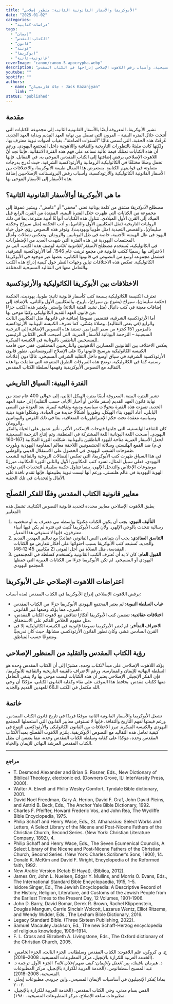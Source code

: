 ```yaml
---
title: "الأبوكريفا والأسفار القانونية الثانية: منظور إصلاحي"
date: "2025-01-02"
categories:
  - "دراسات-كتابية"
tags:
  - "إيمان"
  - "الكتاب-المقدس"
  - "قانون"
  - "قوننة"
  - "ابوكريفا"
  - "قانونية-ثانية"
coverImage: "canon/canon-5-apocrypha.webp"
description: "يتناول هذا المقال مكانة الأبوكريفا والأسفار القانونية الثانية من منظور إصلاحي، موضحًا السياق التاريخي الذي ظهرت فيه، الاختلافات العقائدية بين التقاليد المسيحية، وأسباب رفض اللاهوت الإصلاحي إدراجها في الكتاب المقدس."
youtube: ""
spotify: ""
authors:
  - name: "جاك قازنجيان - Jack Kazanjyan"
    link: ""
status: "published"
---
```

## **مقدمة**

تشير الأبوكريفا، المعروفة أيضًا بالأسفار القانونية الثانية، إلى مجموعة الكتابات التي أُنتجت خلال الفترة البينية – القرون التي تفصل بين نهاية العهد القديم وبداية العهد الجديد. عُرِفَتْ هذه الحقبة، التي تُسمى غالبًا "السنوات الصامتة"، بغياب أصوات نبوية معترف بها، ولكنها كانت مليئةً بالتطورات التاريخية والثقافية واللاهوتية داخل المجتمع اليهودي. ورغم أن هذه الكتابات تمتلك قيمة عالية تساعد على فهم هذه الفترة الانتقالية، فإننا نجد أنَّ اللاهوت الإصلاحي يرفض إضافتها إلى الكتاب المقدس الموحى به. في المقابل، فإنها تحمل وضعًا مختلفًا في الكاثوليكية الرومانية والأرثوذكسية الشرقية، حيث تُدرج بدرجات متفاوتة في قوانينهم الكتابية. يستعرض هذا المقال طبيعة الأبوكريفا، والاختلافات بين الأسفار القانونية الكاثوليكية والأرثوذكسية، وأسباب رفض البروتستانت الإصلاحيين إضافة هذه الأسفار إلى الأسفار الموحى بها.

## **ما هي الأبوكريفا أوالأسفار القانونية الثانية؟**

مصطلح *الأبوكريفا* مشتق من كلمة يونانية تعني "مخفي" أو "غامض"، ويشير عمومًا إلى مجموعة من الكتابات التي ظهرت خلال الفترة البينية، الممتدة من القرن الرابع قبل الميلاد إلى القرن الأول الميلادي. تتناول هذه الكتابات أنواعًا أدبية متنوعة، بما في ذلك الروايات التاريخية (مثل المكابيين الأول والثاني)، و أدب الحكمة (مثل سيراخ وحكمة سليمان)، والقصص التعبدية (مثل طوبيا ويهوديت). وتوفر هذه النصوص رؤى حول حياة اليهود في ظل الهيمنة الأجنبية، خاصة في ظل اليونانيين والرومان، وتعكس نضالات وآمال المجتمعات اليهودية في هذه الفترة التي شهدت العديد من الإضطرابات.  
في الكاثوليكية، يُستخدم مصطلح *الأسفار القانونية الثانية* لوصف هذه الكتب، التي تم الاعتراف بها رسميًا ككتب قانونية في مجمع ترينت عام 1546. أما الأرثوذكسية الشرقية، فتشمل مجموعة أوسع من النصوص في قانونها الكتابي، بعضها غير موجود في الأبوكريفا الكاثوليكية. تعكس هذه الاختلافات تباين وجهات النظر حول كيفية إدراج هذه الكتب والتعامل معها في التقاليد المسيحية المختلفة.

## **الاختلافات بين الأبوكريفا الكاثوليكية والأرثوذكسية**

تعترف الكنيسة الكاثوليكية بسبعة كتب كأسفار قانونية ثانية: طوبيا، يهوديت، الحكمة (حكمة سليمان)، سيراخ (يشوع بن سيراخ)، باروخ، والمكابيين الأول والثاني، بالإضافة إلى إضافات معينة في كتب دانيال (مثل نشيد الفتية الثلاثة) وإستير. وتُعتبر هذه الكتب جزءًا من قانون العهد القديم الكاثوليكي وكتبًا موحى بها.  
أما الأرثوذكسية الشرقية، فتتضمن نصوصًا إضافية في قانونها، مثل المكابيين الثالث والرابع (في بعض التقاليد)، وصلاة مِنَسَّى. كما تعترف الكنيسة اليونانية الأرثوذكسية بالمزمور 151 كجزء من سفر المزامير. تستند هذه النصوص الإضافية إلى الترجمة السبعينية – الترجمة اليونانية للأسفار العبرية، التي أصبحت النص الكتابي الرئيسي للمسيحيين الناطقين باليونانية في الكنيسة المبكرة.  
يعكس الاختلاف بين القانونين المسارين اللاهوتيين والتاريخيين المختلفين. ففي حين قامت الكنيسة الكاثوليكية بترسيخ قانونها ردًا على الإصلاح البروتستانتي، تطور قانون الأرثوذكسية الشرقية في سياق أوسع داخل التقليد الشرقي المسيحي، غالبًا دون إعلانات رسمية كما في الكاثوليكية. توضح هذه الفروقات الطرق المتنوعة التي تعاملت بها هذه التقاليد مع النصوص الأبوكريفية وفهمها لسلطة الكتاب المقدس.

## **الفترة البينية: السياق التاريخي**
تشير الفترة البينية، المعروفة أيضًا بفترة الهيكل الثاني، إلى حوالي 400 عام تمتد من نهاية قانون العهد القديم (سفر ملاخي أو أخبار الأيام، حسب التقليد) إلى حقبة العهد الجديد. تميزت هذه الفترة بتحولات سياسية ودينية وثقافية كبيرة. بعد العودة من السبي البابلي، أعاد اليهود بناء الهيكل، وطوروا أشكالًا جديدة من العبادة، وشكلوا هوية دينية وسياسية معقدة تحت حكم الإمبراطوريات المتعاقبة، بما في ذلك الفرس واليونانيين والرومان.  
كان للثقافة الهلنستية، التي جلبتها فتوحات الإسكندر الأكبر، تأثير عميق على الحياة والفكر اليهودي. أصبحت اللغة اليونانية اللغة المشتركة في المنطقة، وتم إنتاج الترجمة السبعينية لجعل الأسفار العبرية متاحة لليهود الناطقين باليونانية. شكلت الثورة المكابية (167-160 ق.م) ضد القمع الهلنستي وسلالة الحشمونيين اللاحقة معالم المقاومة اليهودية وبلورت طموحات الشعب اليهودي في الحصول على الاستقلال الديني والوطني.  
في هذا السياق ظهرت كتب الأبوكريفا، التي تعكس النضالات الروحية والثقافية للشعب اليهودي. فعلى سبيل المثال، تسرد كتب المكابيين الأول والثاني الثورة المكابية، مبرزةً موضوعات الإخلاص والتدخل الإلهي، بينما تتناول حكمة سليمان التحديات التي تواجه الهوية اليهودية في عالم هلنستي. ورغم أنها ليست نبوية بطبيعتها، فإنها تقدم نافذة على الآمال والتحديات في تلك الحقبة.

## **معايير قانونية الكتاب المقدس وفقًا للفكر المُصلَح**

يطبق اللاهوت الإصلاحي معايير محددة لتحديد قانونية النصوص الكتابية. تشمل هذه المعايير:  

1. **التأليف النبوي**: يجب أن يكون الكتاب مكتوبًا بواسطة نبي معترف به أو شخصية رسالية تتحدث بالوحي الإلهي. ولأن كتب الأبوكريفا كُتبت في فترة لم يكن فيها أنبياء معترفون، فإنها لا تستوفي هذا المعيار.
2. **التناسق العقائدي**: يجب أن يتماشى النص القانوني عقائديًا مع تعاليم العهدين القديم والجديد. تُستبعد كتب الأبوكريفا بسبب احتوائها على أفكار تتعارض مع الكتابات المقدسة، مثل الصلاة من أجل الموتى (2 مكابيين 12:45-46).
3. **القبول العام**: كان لا بد أن تُعترف الكتب القانونية وتُستخدم كسلطة في المجتمعين اليهودي أو المسيحي. لم تكن الأبوكريفا جزءًا من الكتابات العبرية التي حفظها المجتمع اليهودي.

## **اعتراضات اللاهوت الإصلاحي على الأبوكريفا**

يرفض اللاهوت الإصلاحي إدراج الأبوكريفا في الكتاب المقدس لعدة أسباب:

- **غياب السلطة النبوية**: لم يعتبر المجتمع اليهودي الأبوكريفا جزءًا من الكتاب المقدس العبري، مما يؤكد وضعها غير القانوني.
- **اختلافات عقائدية**: تتضمن كتب الأبوكريفا أفكارًا تتناقض مع لاهوت الكتاب المقدس، مثل مفهوم الخلاص القائم على الاستحقاق.
- **الاعتراف المتأخر**: لم تُعتبر الأبوكريفا نصوصًا قانونية في الكنيسة الكاثوليكية إلا في القرن السادس عشر، وكان تطور القانون الأرثوذكسي مشابهًا، حيث كان تدريجيًا ومتنوعًا حسب المناطق.

## **رؤية الكتاب المقدس والتقليد من المنظور الإصلاحي**

يؤكد اللاهوت الإصلاحي على مبدأ *الكتاب وحده*، مشيرًا إلى أن الكتاب المقدس وحده هو السلطة النهائية للإيمان والممارسة. ورغم الاعتراف بالقيمة التاريخية والثقافية للأبوكريفا، فإن الفكر الإنجيلي الإصلاحي يعتبر أن هذه الكتابات ليست موحى بها ولا ينبغي التعامل معها ككتاب مقدس. يحافظ هذا الموقف على نقاء وكفاية القانون الكتابي، مؤكدًا أن وحي الله مكتمل في الكتب الـ66 للعهدين القديم والجديد.

## **خاتمة**

تشغل الأبوكريفا والأسفار القانونية الثانية موقعًا فريدًا في تاريخ قانون الكتاب المقدس. ورغم قيمتها لفهم التاريخ والثقافة، فإنها لا تستوفي معايير القانون التي استعملها المجتمع اليهودي والكنيسة المبكرة. تبرز الاختلافات بين القانون الكاثوليكي والأرثوذكسي التنوع في كيفية تعامل هذه التقاليد مع النصوص الأبوكريفية. يلتزم اللاهوت المُصلَح بمبدأ *الكتاب المقدس وحده*، مؤكدًا على كفاية وسلطة الكتاب المقدس وحده، مما يضمن أن يظل الكتاب المقدس المرشد النهائي للإيمان والحياة.

---

### مراجع

<div dir='ltr'>

- T. Desmond Alexander and Brian S. Rosner, Eds., New Dictionary of Biblical Theology, electronic ed. (Downers Grove, IL: InterVarsity Press, 2000).
- Walter A. Elwell and Philip Wesley Comfort, Tyndale Bible dictionary, 2001.
- David Noel Freedman, Gary A. Herion, David F. Graf, John David Pleins, and Astrid B. Beck, Eds., The Anchor Yale Bible Dictionary, 1992.
- Charles F. Pfeiffer, Howard Frederic Vos, and John Rea, The Wycliffe Bible Encyclopedia, 1975.
- Philip Schaff and Henry Wace, Eds., St. Athanasius: Select Works and Letters, A Select Library of the Nicene and Post-Nicene Fathers of the Christian Church, Second Series. (New York: Christian Literature Company, 1892), 4.
- Philip Schaff and Henry Wace, Eds., The Seven Ecumenical Councils, A Select Library of the Nicene and Post-Nicene Fathers of the Christian Church, Second Series. (New York: Charles Scribner’s Sons, 1900), 14.
- Donald K. McKim and David F. Wright, Encyclopedia of the Reformed faith, 1992.
- New Arabic Version (Ketab El Hayat). (Biblica, 2012).
- James Orr, John L. Nuelsen, Edgar Y. Mullins, and Morris O. Evans, Eds., The International Standard Bible Encyclopaedia, 1915, 1–5.
- Isidore Singer, Ed., The Jewish Encyclopedia: A Descriptive Record of the History, Religion, Literature, and Customs of the Jewish People from the Earliest Times to the Present Day, 12 Volumes, 1901–1906.
- John D. Barry, David Bomar, Derek R. Brown, Rachel Klippenstein, Douglas Mangum, Carrie Sinclair Wolcott, Lazarus Wentz, Elliot Ritzema, and Wendy Widder, Eds., The Lexham Bible Dictionary, 2016.
- Legacy Standard Bible. (Three Sixteen Publishing, 2022).
- Samuel Macauley Jackson, Ed., The new Schaff-Herzog encyclopedia of religious knowledge, 1908–1914.
- F. L. Cross and Elizabeth A. Livingstone, Eds., The Oxford dictionary of the Christian Church, 2005.

</div>

- ج. و. كروكن، علم اللاهوت: الكتاب المقدس وسلطانه.. الجزء الثالث، الجزء الخامس. (الخدمة العربية للكرازة بالإنجيل، مركز المطبوعات المسيحية، 2008–2018).
- د. هيرمان بافينك، *بين العقل والإيمان: كيف نفهم إعلان الله؟* الجزء الأول. ترجمة د. عبد المسيح أسطفانوس. (الخدمة العربية للكرازة بالإنجيل، مركز المطبوعات المسيحية، 2008–2018).
- بماذا يُفكر الإنجيليون في أساسيات الإيمان المسيحي، واين جرودم. مطبوعات إيجلز، ٢٠٠٢.
- القس بسام مدني، وحي الكتاب المقدس. (الخدمة العربية للكرازة بالإنجيل، مطبوعات ساعة الإصلاح، مركز المطبوعات المسيحية، ١٩٨٠).
